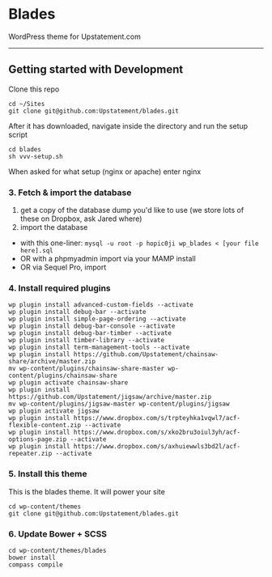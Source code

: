 # Blades

WordPress theme for Upstatement.com

* * *

## Getting started with Development

Clone this repo

```
cd ~/Sites
git clone git@github.com:Upstatement/blades.git
```

After it has downloaded, navigate inside the directory and run the setup script
```
cd blades
sh vvv-setup.sh
```

When asked for what setup (nginx or apache) enter nginx

### 3. Fetch & import the database
1. get a copy of the database dump you'd like to use (we store lots of these on Dropbox, ask Jared where)
2. import the database
 * with this one-liner: `mysql -u root -p hopic0ji wp_blades < [your file here].sql`
 * OR with a phpmyadmin import via your MAMP install
 * OR via Sequel Pro, import

### 4. Install required plugins
```
wp plugin install advanced-custom-fields --activate
wp plugin install debug-bar --activate
wp plugin install simple-page-ordering --activate
wp plugin install debug-bar-console --activate
wp plugin install debug-bar-timber --activate
wp plugin install timber-library --activate
wp plugin install term-management-tools --activate
wp plugin install https://github.com/Upstatement/chainsaw-share/archive/master.zip
mv wp-content/plugins/chainsaw-share-master wp-content/plugins/chainsaw-share
wp plugin activate chainsaw-share
wp plugin install https://github.com/Upstatement/jigsaw/archive/master.zip
mv wp-content/plugins/jigsaw-master wp-content/plugins/jigsaw
wp plugin activate jigsaw
wp plugin install https://www.dropbox.com/s/trpteyhka1vqwl7/acf-flexible-content.zip --activate
wp plugin install https://www.dropbox.com/s/xko2bru3oiul3yh/acf-options-page.zip --activate
wp plugin install https://www.dropbox.com/s/axhuiewwls3bd2l/acf-repeater.zip --activate
```

### 5. Install this theme
This is the blades theme. It will power your site
```
cd wp-content/themes
git clone git@github.com:Upstatement/blades.git
```

### 6. Update Bower + SCSS
```
cd wp-content/themes/blades
bower install
compass compile
```

